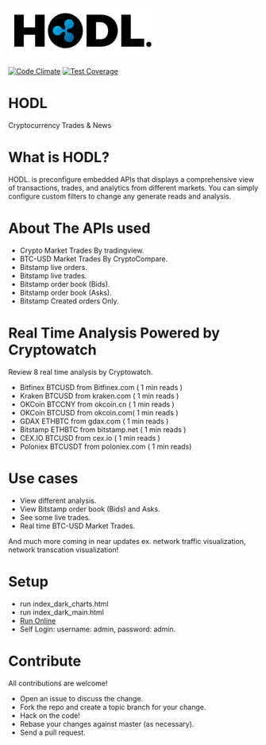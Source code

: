 ![HODL.](/docs/logo.png?raw=true)

[![Code Climate](https://codeclimate.com/github/5998/HODL/badges/gpa.svg)](https://codeclimate.com/github/5998/HODL)
[![Test Coverage](https://codeclimate.com/github/5998/HODL/badges/coverage.svg)](https://codeclimate.com/github/5998/HODL/coverage)

# HODL
Cryptocurrency Trades &amp; News

What is HODL?
=======

HODL. is preconfigure embedded APIs that displays a comprehensive view of transactions, trades, and analytics from different markets. You can simply configure custom filters to change any generate reads and analysis.

About The APIs used
=========

- Crypto Market Trades By tradingview.
- BTC-USD Market Trades By CryptoCompare.
- Bitstamp live orders.
- Bitstamp live trades.
- Bitstamp order book (Bids).
- Bitstamp order book (Asks).
- Bitstamp Created orders Only.


Real Time Analysis Powered by Cryptowatch
=========

Review 8 real time analysis by Cryptowatch.

- Bitfinex BTCUSD from Bitfinex.com ( 1 min reads )
- Kraken BTCUSD from kraken.com ( 1 min reads )
- OKCoin BTCCNY from okcoin.cn ( 1 min reads )
- OKCoin BTCUSD from okcoin.com( 1 min reads )
- GDAX ETHBTC from gdax.com ( 1 min reads )
- Bitstamp ETHBTC from bitstamp.net ( 1 min reads )
- CEX.IO BTCUSD from cex.io ( 1 min reads )
- Poloniex BTCUSDT from poloniex.com ( 1 min reads)

Use cases
=========

- View different analysis.
- View Bitstamp order book (Bids) and Asks.
- See some live trades.
- Real time BTC-USD Market Trades.

And much more coming in near updates ex. network traffic visualization, network transcation visualization!


Setup
=====

- run index_dark_charts.html
- run index_dark_main.html
- [Run Online](https://htmlpreview.github.io/?https://github.com/5998/HODL/blob/master/index.html)
- Self Login: username: admin, password: admin.


Contribute
==========

All contributions are welcome!

- Open an issue to discuss the change.
- Fork the repo and create a topic branch for your change.
- Hack on the code!
- Rebase your changes against master (as necessary).
- Send a pull request.
